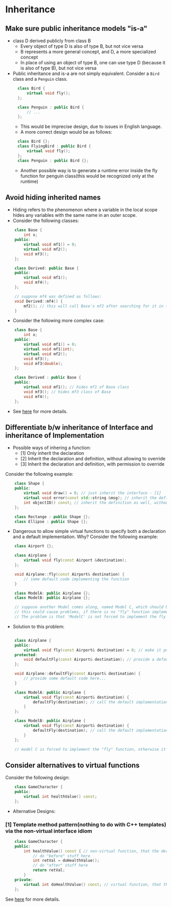 # Inheritance

## Make sure public inheritance models "is-a"
* class D derived publicly from class B
  * Every object of type D is also of type B, but not vice versa
  * B represents a more general concept, and D, a more specialized concept
  * In place of using an object of type B, one can use type D (because it is also of type B), but not vice versa
* Public inheritance and is-a are not simply equivalent. Consider a `Bird` class and a `Penguin` class. 
  ```C++
    class Bird {
        virtual void fly();
    };

    class Penguin : public Bird {
        // ...
    };
  ```
  * This would be imprecise design, due to issues in English language.
  * A more correct design would be as follows:
  ```C++
    class Bird {};
    class FlyingBird : public Bird {
        virtual void fly();
    };
    class Penguin : public Bird {};
  ```
  * Another possible way is to generate a runtime error inside the fly function for penguin class(this would be recognized only at the runtime)

## Avoid hiding inherited names
* Hiding refers to the phenomenon where a variable in the local scope hides any variables with the same name in an outer scope.
* Consider the following classes:
```C++
    class Base {
        int x;
    public:
        virtual void mf1() = 0;
        virtual void mf2();
        void mf3();
    };

    class Derived: public Base {
    public:
        virtual void mf1();
        void mf4();
    };

    // suppose mf4 was defined as follows:
    void Derived::mf4() {
        mf2(); // this will call Base's mf2 after searching for it in the local scope, and derived class's scope.
    }
```
* Consider the following more complex case:
```C++
    class Base {
        int x;
    public:
        virtual void mf1() = 0;
        virtual void mf1(int);
        virtual void mf2();
        void mf3();
        void mf3(double);
    };

    class Derived : public Base {
    public:
        virtual void mf1(); // hides mf1 of Base class
        void mf3(); // hides mf3 class of Base
        void mf4();
    };
```
* See [here](../tests/inheritance.cpp) for more details.
  
## Differentiate b/w inheritance of Interface and inheritance of Implementation
* Possible ways of inhering a function:
  * [1] Only inherit the declaration
  * [2] Inherit the declaration and definition, without allowing to override
  * [3] Inherit the declaration and definition, with permission to override

Consider the following example:
~~~C++
    class Shape {
    public:
        virtual void draw() = 0; // just inherit the interface - [1]
        virtual void error(const std::string &msg); // inherit the definition as well, and allow to override - [3]
        int objectID() const; // inherit the definition as well, without permission to override - [2]
    };

    class Rectange : public Shape {};
    class Ellipse : public Shape {};
~~~

* Dangerous to allow simple virtual functions to specify both a declaration and a default implementation. Why? Consider the following example:
```C++
    class Airport {};

    class Airplane {
        virtual void fly(const Airport &destination);
    };

    void Airplane::fly(const Airport& destination) {
        // some default code implementing the function
    }

    class ModelA: public Airplane {};
    class ModelB: public Airplane {};

    // suppose another Model comes along, named Model C, which should be flown differently. So, the usual fly function won't work.
    // this could cause problems, if there is no "fly" function implemented in class ModelC.
    // The problem is that 'ModelC' is not forced to implement the fly function. Instead, it can fall back to the original base class' fly implementation if it wants.
```
* Solution to this problem:
```C++

    class Airplane {
    public:
        virtual void fly(const Airport& destination) = 0; // make it pure virtual
    protected:
        void defaultFly(const Airport& destination); // provide a default implementation as a protected method, moreover, this shouldn't be redefined in the derived classes. so, kept as a non-virtual function.
    };

    void Airplane::defaultFly(const Airport& destination) {
        // provide some default code here...
    }

    class ModelA: public Airplane {
        virtual void fly(const Airport& destination) {
            defaultFly(destination); // call the default implementation
        }
    };

    class ModelB: public Airplane {
        virtual void fly(const Airport& destination) {
            defaultFly(destination); // call the default implementation
        }
    };

    // model C is forced to implement the "fly" function, otherwise it won't compile. 
```

## Consider alternatives to virtual functions
Consider the following design:
```C++
    class GameCharacter {
    public:
        virtual int healthValue() const;
    };
```

* Alternative Designs:
### [1] Template method pattern(nothing to do with C++ templates) via the non-virtual interface idiom
```C++
    class GameCharacter {
    public:
        int healthValue() const { // non-virtual function, that the derived classes don't redefine
            // do "before" stuff here
            int retVal = doHealthValue();
            // do "after" stuff here
            return retVal;
        }
    private:
        virtual int doHealthValue() const; // virtual function, that the derived classes redefine
    };
```
See [here](../tests/nvi_idiom.cpp) for more details.

